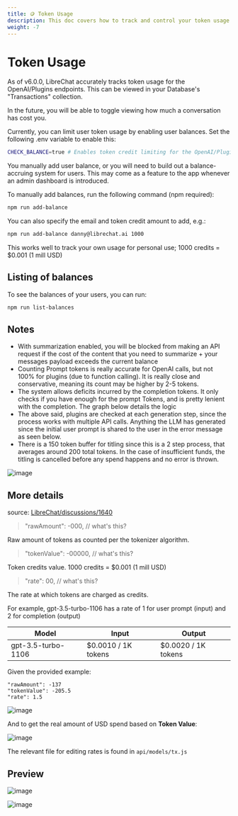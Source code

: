 ```yaml
---
title: 🪙 Token Usage
description: This doc covers how to track and control your token usage for the OpenAI/Plugins endpoints in LibreChat. You will learn how to view your transactions, enable user balances, and add credits to your account.
weight: -7
---
```


# Token Usage

As of v6.0.0, LibreChat accurately tracks token usage for the OpenAI/Plugins endpoints.
This can be viewed in your Database's "Transactions" collection.

In the future, you will be able to toggle viewing how much a conversation has cost you.

Currently, you can limit user token usage by enabling user balances. Set the following .env variable to enable this:

```bash
CHECK_BALANCE=true # Enables token credit limiting for the OpenAI/Plugins endpoints
```

You manually add user balance, or you will need to build out a balance-accruing system for users. This may come as a feature to the app whenever an admin dashboard is introduced.

To manually add balances, run the following command (npm required):

```bash
npm run add-balance
```

You can also specify the email and token credit amount to add, e.g.:

```bash
npm run add-balance danny@librechat.ai 1000
```

This works well to track your own usage for personal use; 1000 credits = $0.001 (1 mill USD)

## Listing of balances

To see the balances of your users, you can run:

```bash
npm run list-balances
```

## Notes

- With summarization enabled, you will be blocked from making an API request if the cost of the content that you need to summarize + your messages payload exceeds the current balance
- Counting Prompt tokens is really accurate for OpenAI calls, but not 100% for plugins (due to function calling). It is really close and conservative, meaning its count may be higher by 2-5 tokens.
- The system allows deficits incurred by the completion tokens. It only checks if you have enough for the prompt Tokens, and is pretty lenient with the completion. The graph below details the logic
- The above said, plugins are checked at each generation step, since the process works with multiple API calls. Anything the LLM has generated since the initial user prompt is shared to the user in the error message as seen below.
- There is a 150 token buffer for titling since this is a 2 step process, that averages around 200 total tokens. In the case of insufficient funds, the titling is cancelled before any spend happens and no error is thrown.

![image](https://github.com/danny-avila/LibreChat/assets/110412045/78175053-9c38-44c8-9b56-4b81df61049e)

## More details

source: [LibreChat/discussions/1640](https://github.com/danny-avila/LibreChat/discussions/1640#discussioncomment-8251970)

> "rawAmount": -000, // what's this?

Raw amount of tokens as counted per the tokenizer algorithm.

> "tokenValue": -00000, // what's this?

Token credits value. 1000 credits = $0.001 (1 mill USD)

> "rate": 00, // what's this?

The rate at which tokens are charged as credits.

For example, gpt-3.5-turbo-1106 has a rate of 1 for user prompt (input) and 2 for completion (output)

| Model              | Input               | Output              |
| ------------------ | ------------------- | ------------------- |
| gpt-3.5-turbo-1106 | $0.0010 / 1K tokens | $0.0020 / 1K tokens |

Given the provided example:

    "rawAmount": -137
    "tokenValue": -205.5
    "rate": 1.5

![image](https://github.com/danny-avila/LibreChat/assets/32828263/c71139f2-da3f-4550-bbd1-aa51ad52dfaa)

And to get the real amount of USD spend based on **Token Value**:

![image](https://github.com/danny-avila/LibreChat/assets/32828263/757e1b65-acb1-40d8-986e-8d595cf45e08)

The relevant file for editing rates is found in `api/models/tx.js`

## Preview

![image](https://github.com/danny-avila/LibreChat/assets/110412045/39a1aa5d-f8fc-43bf-81f2-299e57d944bb)

![image](https://github.com/danny-avila/LibreChat/assets/110412045/e1b1cc3f-8981-4c7c-a5f8-e7badbc6f675)
